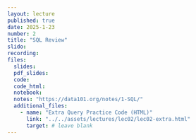 ```yaml
---
layout: lecture
published: true
date: 2025-1-23
number: 2
title: "SQL Review"
slido: 
recording: 
files:
  slides: 
  pdf_slides:
  code:
  code_html: 
  notebook: 
  notes: "https://data101.org/notes/1-SQL/"
  additional_files:
    - name: "Extra Query Practice Code (HTML)"
      link: "../../assets/lectures/lec02/lec02-extra.html"
      target: # leave blank
---
```

